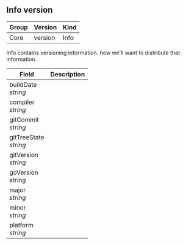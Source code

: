 ## Info version

Group        | Version     | Kind
------------ | ---------- | -----------
Core | version | Info



Info contains versioning information. how we'll want to distribute that information.



Field        | Description
------------ | -----------
buildDate <br /> *string*  | 
compiler <br /> *string*  | 
gitCommit <br /> *string*  | 
gitTreeState <br /> *string*  | 
gitVersion <br /> *string*  | 
goVersion <br /> *string*  | 
major <br /> *string*  | 
minor <br /> *string*  | 
platform <br /> *string*  | 


